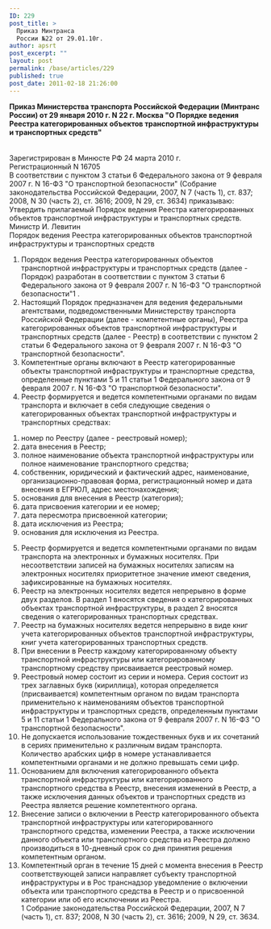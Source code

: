 ```yaml
---
ID: 229
post_title: >
  Приказ Минтранса
  России №22 от 29.01.10г.
author: apsrt
post_excerpt: ""
layout: post
permalink: /base/articles/229
published: true
post_date: 2011-02-18 21:26:00
---
```

<strong>Приказ Министерства транспорта Российской Федерации (Минтранс России) от 29 января 2010 г. N 22 г. Москва &quot;О Порядке ведения Реестра категорированных объектов транспортной инфраструктуры и транспортных средств&quot;</strong> <br />
<br />
 	<br />
Зарегистрирован в Минюсте РФ 24 марта 2010 г.<br />
Регистрационный N 16705<br />
В соответствии с пунктом 3 статьи 6 Федерального закона от 9 февраля 2007 г. N 16-ФЗ &quot;О транспортной безопасности&quot; (Собрание законодательства Российской Федерации, 2007, N 7 (часть 1), ст. 837; 2008, N 30 (часть 2), ст. 3616; 2009, N 29, ст. 3634) приказываю:<br />
Утвердить прилагаемый Порядок ведения Реестра категорированных объектов транспортной инфраструктуры и транспортных средств.<br />
Министр И. Левитин<br />
Порядок ведения Реестра категорированных объектов транспортной инфраструктуры и транспортных средств<br />
1. Порядок ведения Реестра категорированных объектов транспортной инфраструктуры и транспортных средств (далее - Порядок) разработан в соответствии с пунктом 3 статьи 6 Федерального закона от 9 февраля 2007 г. N 16-ФЗ &quot;О транспортной безопасности&quot;1 .<br />
2. Настоящий Порядок предназначен для ведения федеральными агентствами, подведомственными Министерству транспорта Российской Федерации (далее - компетентные органы), Реестра категорированных объектов транспортной инфраструктуры и транспортных средств (далее - Реестр) в соответствии с пунктом 2 статьи 6 Федерального закона от 9 февраля 2007 г. N 16-ФЗ &quot;О транспортной безопасности&quot;.<br />
3. Компетентные органы включают в Реестр категорированные объекты транспортной инфраструктуры и транспортные средства, определенные пунктами 5 и 11 статьи 1 Федерального закона от 9 февраля 2007 г. N 16-ФЗ &quot;О транспортной безопасности&quot;.<br />
4. Реестр формируется и ведется компетентными органами по видам транспорта и включает в себя следующие сведения о категорированных объектах транспортной инфраструктуры и транспортных средствах:<br />
1) номер по Реестру (далее - реестровый номер);<br />
2) дата внесения в Реестр;<br />
3) полное наименование объекта транспортной инфраструктуры или полное наименование транспортного средства;<br />
4) собственник, юридический и фактический адрес, наименование, организационно-правовая форма, регистрационный номер и дата внесения в ЕГРЮЛ, адрес местонахождения;<br />
5) основания для внесения в Реестр (категория);<br />
6) дата присвоения категории и ее номер;<br />
7) дата пересмотра присвоенной категории;<br />
8) дата исключения из Реестра;<br />
9) основания для исключения из Реестра.<br />
5. Реестр формируется и ведется компетентными органами по видам транспорта на электронных и бумажных носителях. При несоответствии записей на бумажных носителях записям на электронных носителях приоритетное значение имеют сведения, зафиксированные на бумажных носителях.<br />
6. Реестр на электронных носителях ведется непрерывно в форме двух разделов. В раздел 1 вносятся сведения о категорированных объектах транспортной инфраструктуры, в раздел 2 вносятся сведения о категорированных транспортных средствах.<br />
7. Реестр на бумажных носителях ведется непрерывно в виде книг учета категорированных объектов транспортной инфраструктуры, книг учета категорированных транспортных средств.<br />
8. При внесении в Реестр каждому категорированному объекту транспортной инфраструктуры или категорированному транспортному средству присваивается реестровый номер.<br />
9. Реестровый номер состоит из серии и номера. Серия состоит из трех заглавных букв (кириллица), которая определяется (присваивается) компетентным органом по видам транспорта применительно к наименованиям объектов транспортной инфраструктуры и транспортных средств, определенным пунктами 5 и 11 статьи 1 Федерального закона от 9 февраля 2007 г. N 16-ФЗ &quot;О транспортной безопасности&quot;.<br />
10. Не допускается использование тождественных букв и их сочетаний в сериях применительно к различным видам транспорта. Количество арабских цифр в номере устанавливается компетентными органами и не должно превышать семи цифр.<br />
11. Основанием для включения категорированного объекта транспортной инфраструктуры или категорированного транспортного средства в Реестр, внесения изменений в Реестр, а также исключения данных объектов и транспортных средств из Реестра является решение компетентного органа.<br />
12. Внесение записи о включении в Реестр категорированного объекта транспортной инфраструктуры или категорированного транспортного средства, изменении Реестра, а также исключении данного объекта или транспортного средства из Реестра должно производиться в 10-дневный срок со дня принятия решения компетентным органом.<br />
13. Компетентный орган в течение 15 дней с момента внесения в Реестр соответствующей записи направляет субъекту транспортной инфраструктуры и в Рос транснадзор уведомление о включении объекта или транспортного средства в Реестр и о присвоенной категории или об его исключении из Реестра.<br />
1 Собрание законодательства Российской Федерации, 2007, N 7 (часть 1), ст. 837; 2008, N 30 (часть 2), ст. 3616; 2009, N 29, ст. 3634.